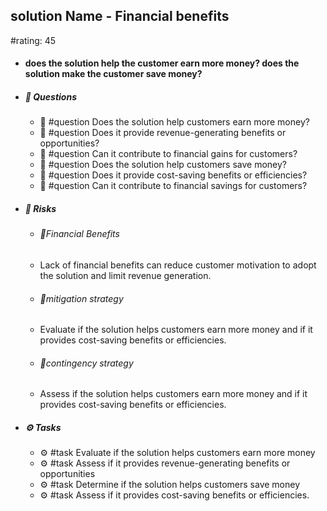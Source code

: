 ## solution Name - Financial benefits
#rating: 45
- #### does the solution help the customer earn more money? does the solution make the customer save money?
- ##### 💭 Questions
  - 💭 #question Does the solution help customers earn more money?
  - 💭 #question Does it provide revenue-generating benefits or opportunities?
  - 💭 #question Can it contribute to financial gains for customers?
  - 💭 #question Does the solution help customers save money?
  - 💭 #question Does it provide cost-saving benefits or efficiencies?
  - 💭 #question Can it contribute to financial savings for customers?
- ##### 🚨 Risks

  - ###### 🚨Financial Benefits
  - Lack of financial benefits can reduce customer motivation to adopt the solution and limit revenue generation.
  - ###### 🚨mitigation strategy
  - Evaluate if the solution helps customers earn more money and if it provides cost-saving benefits or efficiencies.
  - ###### 🚨contingency strategy
  - Assess if the solution helps customers earn more money and if it provides cost-saving benefits or efficiencies.
- ##### ⚙️ Tasks
  - ⚙️ #task Evaluate if the solution helps customers earn more money
  - ⚙️ #task  Assess if it provides revenue-generating benefits or opportunities
  - ⚙️ #task Determine if the solution helps customers save money
  - ⚙️ #task  Assess if it provides cost-saving benefits or efficiencies.


